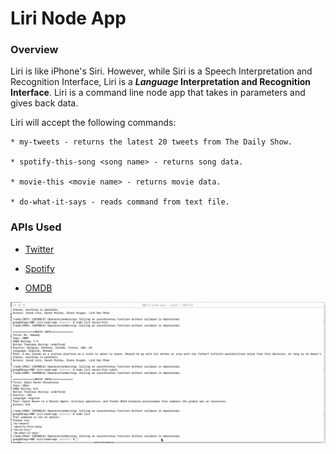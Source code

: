 # Liri Node App

### Overview

Liri is like iPhone's Siri. However, while Siri is a Speech Interpretation and Recognition Interface, Liri is a **_Language_ Interpretation and Recognition Interface**. Liri is a command line node app that takes in parameters and gives back data.

Liri will accept the following commands:

    * my-tweets - returns the latest 20 tweets from The Daily Show.

    * spotify-this-song <song name> - returns song data.

    * movie-this <movie name> - returns movie data.

    * do-what-it-says - reads command from text file.
    
### APIs Used
  * [Twitter](https://www.npmjs.com/package/twitter)
   
  * [Spotify](https://www.npmjs.com/package/node-spotify-api)
   
  * [OMDB](https://www.omdbapi.com/)

  ![Liri Node gif](/liri.gif)
